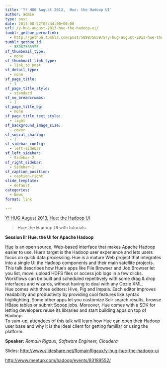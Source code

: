 ```yaml
---
title: 'Y! HUG August 2013,  Hue: the Hadoop UI'
author: admin
type: post
date: 2013-08-22T05:44:00+00:00
url: /y-hug-august-2013-hue-the-hadoop-ui/
tumblr_gethue_permalink:
  - http://gethue.tumblr.com/post/58987565975/y-hug-august-2013-hue-the-hadoop-ui
tumblr_gethue_id:
  - 58987565975
sf_thumbnail_type:
  - none
sf_thumbnail_link_type:
  - link_to_post
sf_detail_type:
  - none
sf_page_title:
  - 1
sf_page_title_style:
  - standard
sf_no_breadcrumbs:
  - 1
sf_page_title_bg:
  - none
sf_page_title_text_style:
  - light
sf_background_image_size:
  - cover
sf_social_sharing:
  - 1
sf_sidebar_config:
  - left-sidebar
sf_left_sidebar:
  - Sidebar-2
sf_right_sidebar:
  - Sidebar-1
sf_caption_position:
  - caption-right
slide_template:
  - default
categories:
  - News
format: link

---
```

[Y! HUG August 2013, Hue: the Hadoop UI][1]

<div class="link_description">
  <blockquote class="link_og_blockquote">
    <div>
      Hue: the Hadoop UI with tutorials.
    </div>
  </blockquote>

  <p>
    <strong>Session II: Hue: the UI for Apache Hadoop</strong>
  </p>

  <p>
    <a href="http://gethue.com">Hue</a> is an open source, Web-based interface that makes Apache Hadoop easier to use. Hue’s target is the Hadoop user experience and lets users focus on quick data processing. Hue is a mature Web project that integrates into a single UI the Hadoop components and their main satellite projects.<br /> This talk describes how Hue’s apps like File Browser and Job Browser let you list, move, upload HDFS files or access job logs in a few clicks. Workflows can be built and scheduled repetitively with some drag & drop interfaces and wizards, without having to deal with any Oozie XML.<br /> Hue comes with three editors: Hive, Pig and Impala. Each editor improves readability and productivity by providing cool features like syntax highlighting. Some other apps let you customize Solr search results, browse HBase tables or submit Sqoop jobs. Moreover, Hue comes with a SDK for letting developers reuse its libraries and start building apps on top of Hadoop.<br /> To sum-up, attendees of this talk will learn how Hue can open their Hadoop user base and why it is the ideal client for getting familiar or using the platform.
  </p>

  <p>
    <strong>Speaker:</strong><span> </span><em>Romain Rigaux, Software Engineer, Cloudera</em>
  </p>

  <p>
    Slides: <a href="http://www.slideshare.net/RomainRigaux/y-hug-hue-the-hadoop-ui">http://www.slideshare.net/RomainRigaux/y-hug-hue-the-hadoop-ui</a>
  </p>

  <p>
    <a href="http://www.meetup.com/hadoop/events/83189552/">http://www.meetup.com/hadoop/events/83189552/</a>
  </p>
</div>

 [1]: http://www.youtube.com/watch?v=jqx87zXY6qA&feature=youtu.be
